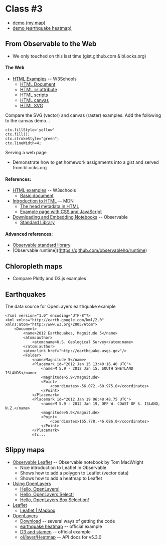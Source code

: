
# Class #3

* [demo (my map)](http://localhost/~pbogden/classes/class-03/)
* [demo (earthquake heatmap)](http://localhost/~pbogden/classes/class-03/olheat.html)

## From Observable to the Web

* We only touched on this last time (gist.github.com & bl.ocks.org)

#### The Web

* [HTML Examples](https://www.w3schools.com/html/html_examples.asp) -- W3Schools
    * [HTML Document](https://www.w3schools.com/html/tryit.asp?filename=tryhtml_basic_document)
    * [HTML `id` attribute](https://www.w3schools.com/html/tryit.asp?filename=tryhtml_id_css)
    * [HTML scripts](https://www.w3schools.com/html/tryit.asp?filename=tryhtml_script)
    * [HTML canvas](https://www.w3schools.com/html/tryit.asp?filename=tryhtml5_canvas_tut_path2)
    * [HTML SVG](https://www.w3schools.com/html/tryit.asp?filename=tryhtml_svg_circle)

Compare the SVG (vector) and canvas (raster) examples. Add the following to the canvas demo...

    ctx.fillStyle='yellow'
    ctx.fill();
    ctx.strokeStyle="green";
    ctx.lineWidth=4;

Serving a web page

* Demonstrate how to get homework assignments into a gist and served from bl.ocks.org

#### References: 

* [HTML examples](https://www.w3schools.com/html/html_examples.asp) -- W3schools
    * [Basic document](https://www.w3schools.com/html/tryit.asp?filename=tryhtml_basic_document)
* [Introduction to HTML](https://developer.mozilla.org/en-US/docs/Learn/HTML/Introduction_to_HTML/Getting_started) -- MDN
    * [The head metadata in HTML](https://developer.mozilla.org/en-US/docs/Learn/HTML/Introduction_to_HTML/The_head_metadata_in_HTML)
    * [Example page with CSS and JavaScript](https://developer.mozilla.org/en-US/docs/Learn/HTML/Introduction_to_HTML/The_head_metadata_in_HTML#Active_learning_applying_CSS_and_JavaScript_to_a_page)
* [Downloading and Embedding Notebooks](https://beta.observablehq.com/@jashkenas/downloading-and-embedding-notebooks) -- Observable
    * [Standard Library](https://beta.observablehq.com/@mbostock/standard-library)

#### Advanced references:

* [Observable standard library](https://github.com/observablehq/stdlib)
* [Observable runtime]((https://github.com/observablehq/runtime)

## Chloropleth maps

* Compare Plotly and D3.js examples

## Earthquakes

The data source for OpenLayers earthquake example

    <?xml version="1.0" encoding="UTF-8"?>
    <kml xmlns="http://earth.google.com/kml/2.0" xmlns:atom="http://www.w3.org/2005/Atom">
        <Document>
            <name>2012 Earthquakes, Magnitude 5</name>
            <atom:author>
                <atom:name>U.S. Geological Survey</atom:name>
            </atom:author>
            <atom:link href="http://earthquake.usgs.gov"/>
            <Folder>
                <name>Magnitude 5</name>
                <Placemark id="2012 Jan 15 13:40:16.40 UTC">
                    <name>M 5.9 - 2012 Jan 15, SOUTH SHETLAND ISLANDS</name>
                    <magnitude>5.9</magnitude>
                    <Point>
                        <coordinates>-56.072,-60.975,0</coordinates>
                    </Point>
                </Placemark>
                <Placemark id="2012 Jan 19 06:48:48.75 UTC">
                    <name>M 5.9 - 2012 Jan 19, OFF W. COAST OF S. ISLAND, N.Z.</name>
                    <magnitude>5.9</magnitude>
                    <Point>
                        <coordinates>165.778,-46.686,0</coordinates>
                    </Point>
                </Placemark>
                etc...

## Slippy maps

* [Observable Leaflet](https://beta.observablehq.com/@tmcw/leaflet) -- Observable notebook by Tom MacWright
    * Nice introduction to Leaflet in Observable
    * Shows how to add a polygon to Leaflet (vector data)
    * Shows how to add a heatmap to Leaflet
* [Using OpenLayers](https://beta.observablehq.com/@tmcw/using-openlayers)
    * [Hello, OpenLayers!](https://beta.observablehq.com/@mbostock/hello-openlayers)
    * [Hello, OpenLayers Select!](https://beta.observablehq.com/@mbostock/hello-openlayers-select)
    * [Hello, OpenLayers Box Selection!](https://beta.observablehq.com/@mbostock/hello-openlayers-box-selection)
* [Leaflet](https://leafletjs.com/)
    * [Leaflet | Mapbox](https://docs.mapbox.com/help/glossary/leaflet/)
* [OpenLayers](https://openlayers.org/)
    * [Download](https://openlayers.org/download/) -- several ways of getting the code
    * [earthquake heatmap](https://openlayers.org/en/v4.6.5/examples/heatmap-earthquakes.html) -- official example
    * [D3 and stamen](https://openlayers.org/en/latest/examples/d3.html) -- official example
    * [ol/layer/Heatmap](https://openlayers.org/en/v5.3.0/apidoc/module-ol_layer_Heatmap.html) -- API docs for v5.3.0
